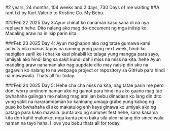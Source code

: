 #2 years, 24 months, 104 weeks and 2 days, 730 Days of me waiting
##A rant txt by Kurt Valerio to Kristine Co. My Bebu.

###Feb 22 2025 Day 3:Ayun chinat ko nanaman kaso sana di na nya replayan hehe. Dito nalang ako mag do-document ng mga iniisip ko. Madaling araw na iniisip parin kita 

###Feb 23 2025 Day 4: Ayun maghapon ako nag tatae gumawa kami activity nila marius tapos na naming yung pang next week,
 hindi ko napigilan sarili ko i chat ka kasi pinabili ko talaga yung mangga para sayo,
  umiiyak ako hindi lang sa sakit kundi dahil miss na miss na kita. hehe Ayun madaling araw nanaman ako nag uupdate dito
may naisip din ako na gagawin ko nalang to na webpage project or repository sa GitHub para hindi na mawawala. Thats all for today.

###Feb 24 2025 Day 5: Hehe cha cha miss na kita, nag tatae parin me pero dont worry umiinom naman ako ng gamot para hindi na ako gaano mag tae bwhahaha 
  galingan mo nalang mag aral jan bebu dinadaan ko lang din dito yung sakit na nararamdaman ko kaninang umaga grabe yung kabog ng puso ko bwhahaha 
  di ako makatulog ehh kaya ginawa ko umiyak ako ng patago para kako mawala. punta ako ng summer fest hehe, sana kasama kita don kahit malunkot mga kanta 
  pero baka sila alex nalang din since wala naman na tayo haha. I love you bebu thats all for today.
